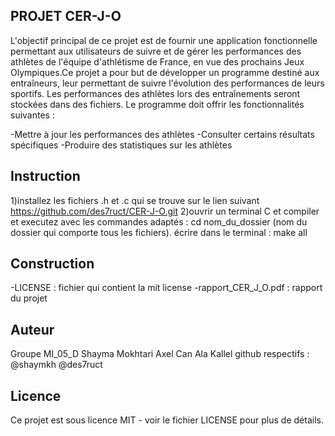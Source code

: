 
## PROJET CER-J-O
L'objectif principal de ce projet est de fournir une application fonctionnelle permettant aux utilisateurs de suivre et de gérer les performances des athlètes de l'équipe d'athlétisme de France, en vue des prochains Jeux Olympiques.Ce projet a pour but de développer un programme destiné aux entraîneurs, leur permettant de suivre l'évolution des performances de leurs sportifs. Les performances des athlètes lors des entraînements seront stockées dans des fichiers. Le programme doit offrir les fonctionnalités suivantes :

-Mettre à jour les performances des athlètes -Consulter certains résultats spécifiques -Produire des statistiques sur les athlètes

## Instruction
1)installez les fichiers .h et .c qui se trouve sur le lien suivant https://github.com/des7ruct/CER-J-O.git 
2)ouvrir un terminal C et compiler et executez avec les commandes adaptés : cd nom_du_dossier (nom du dossier qui comporte tous les fichiers). écrire dans le terminal : make all

## Construction
 -LICENSE : fichier qui contient la mit license
 -rapport_CER_J_O.pdf : rapport du projet 

## Auteur
Groupe MI_05_D Shayma Mokhtari Axel Can Ala Kallel github respectifs : @shaymkh @des7ruct 

## Licence
Ce projet est sous licence MIT - voir le fichier LICENSE pour plus de détails.
